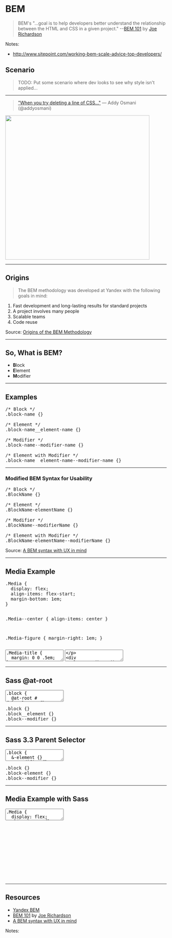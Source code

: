 # BEM
<!-- .slide: data-state="backEndBrian juniorJacob" -->

> BEM's "...goal is to help developers better understand the relationship between the HTML and CSS in a given project." --[BEM 101](https://css-tricks.com/bem-101/) by [Joe Richardson](https://twitter.com/joericho)

Notes:

* http://www.sitepoint.com/working-bem-scale-advice-top-developers/

## Scenario
<!-- .slide: data-state="backEndBrian juniorJacob" -->

> TODO: Put some scenario where dev looks to see why style isn't applied...

------

<!-- .slide: data-title="BEM" data-state="backEndBrian juniorJacob" -->

<blockquote>
<a href="https://twitter.com/addyosmani/status/634779064335794180">"When you try deleting a line of CSS..."</a> &mdash; Addy Osmani (@addyosmani)
</blockquote>

<img src="./imgs/css-jinga.gif" style="height: 450px;" />

------

## Origins
<!-- .slide: data-title="BEM" data-state="backEndBrian juniorJacob" -->

> The BEM methodology was developed at Yandex with the following goals in mind:

1. <!-- .element class="fragment" --> Fast development and long-lasting results for standard projects
2. <!-- .element class="fragment" --> A project involves many people
3. <!-- .element class="fragment" --> Scalable teams
4. <!-- .element class="fragment" --> Code reuse

Source: [Origins of the BEM Methodology](https://en.bem.info/method/#origins-of-the-bem-methodology)

------

## So, What is BEM?
<!-- .slide: data-title="BEM" data-state="backEndBrian juniorJacob" -->

* **B**<!-- .element style="color: red" -->lock
* **E**<!-- .element style="color: red" -->lement
* **M**<!-- .element style="color: red" -->odifier

------

## Examples
<!-- .slide: data-title="BEM" data-state="backEndBrian juniorJacob codeMirror--xlg" -->

<pre data-codemirror data-mode="text/css">
/* Block */
.block-name {}

/* Element */
.block-name__element-name {}

/* Modifier */
.block-name--modifier-name {}

/* Element with Modifier */
.block-name__element-name--modifier-name {}</pre>

------

### Modified BEM Syntax for Usability
<!-- .slide: data-title="BEM" data-state="backEndBrian juniorJacob midLevelMelissa codeMirror--xlg" -->

<pre data-codemirror data-mode="text/css">
/* Block */
.BlockName {}

/* Element */
.BlockName-elementName {}

/* Modifier */
.BlockName--modifierName {}

/* Element with Modifier */
.BlockName-elementName--modifierName {}</pre>

Source: [A BEM syntax with UX in mind](http://simurai.com/blog/2013/10/24/BEM-syntax-with-ux-in-mind/)

------

## Media Example
<!-- .slide: data-title="BEM" data-state="backEndBrian juniorJacob midLevelMelissa" -->

<div class="Split">
  <div class="Split-column">
    <pre data-codemirror data-mode="text/css" data-line-numbers="false">
.Media {
  display: flex;
  align-items: flex-start;
  margin-bottom: 1em;
}

.Media--center {
  align-items: center
}

.Media-figure {
  margin-right: 1em;
}</pre>
  </div>
  <div class="Split-column Split-column--60">
    <textarea data-codemirror data-mode="text/css" data-line-numbers="false">
.Media-title {
  margin: 0 0 .5em;
}

.Media-body { flex: 1; }

.Media--reverse > .Media-figure {
  order: 1;
  margin: 0 0 0 1em;
}</textarea>
    <textarea data-codemirror data-mode="text/html" data-line-numbers="false">
<div
  class="Media Media--reverse">
  <!-- ... more ... -->
</div></textarea>
  </div>
</div>

------

## Sass @at-root
<!-- .slide: data-title="BEM" data-state="backEndBrian juniorJacob midLevelMelissa" -->

<textarea data-codemirror data-mode="text/css">
.block {
  @at-root #{&}__element {}
  @at-root #{&}--modifier {}
}</textarea>

<pre data-codemirror data-mode="text/css">
.block {}
.block__element {}
.block--modifier {}</pre>

------

## Sass 3.3 Parent Selector
<!-- .slide: data-title="BEM" data-state="backEndBrian juniorJacob midLevelMelissa" -->

<textarea data-codemirror data-mode="text/css">.block {
  &-element {}
  &--modifier {}
}</textarea>

<pre data-codemirror data-mode="text/css">.block {}
.block-element {}
.block--modifier {}</pre>

------

## Media Example with Sass
<!-- .slide: data-title="BEM" data-state="backEndBrian juniorJacob midLevelMelissa overflowYScroll" -->

<textarea data-codemirror data-mode="text/css">
.Media {
  display: flex;
  align-items: flex-start;
  margin-bottom: 1em;

  &--center {
    align-items: center
  }

  &-figure {
    margin-right: 1em;
  }

  &-title {
    margin: 0 0 .5em;
  }

  &-body {
    flex: 1;
  }
}</textarea>

<br /><br /><br /><br /><br /><br /><br /><br /><br /><br />

------

## Resources
<!-- .slide: data-title="BEM" data-state="backEndBrian juniorJacob midLevelMelissa" -->

* [Yandex BEM](https://en.bem.info/)
* [BEM 101](https://css-tricks.com/bem-101/) by [Joe Richardson](https://twitter.com/joericho)
* [A BEM syntax with UX in mind](http://simurai.com/blog/2013/10/24/BEM-syntax-with-ux-in-mind/)

Notes:
